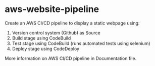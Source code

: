 # aws-website-pipeline

Create an AWS CI/CD pipeline to display a static webpage using:
1. Version control system (Github) as Source
2. Build stage using CodeBuild 
3. Test stage using CodeBuild (runs automated tests using selenium)
4. Deploy stage using CodeDeploy

More information on AWS CI/CD pipeline in Documentation file.